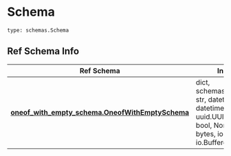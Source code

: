 # Schema
```
type: schemas.Schema
```

## Ref Schema Info
Ref Schema | Input Type | Output Type
---------- | ---------- | -----------
[**oneof_with_empty_schema.OneofWithEmptySchema**](../../../../../../../components/schema/oneof_with_empty_schema.md) | dict, schemas.immutabledict, str, datetime.date, datetime.datetime, uuid.UUID, int, float, bool, None, list, tuple, bytes, io.FileIO, io.BufferedReader | schemas.immutabledict, str, float, int, bool, None, tuple, bytes, io.FileIO
